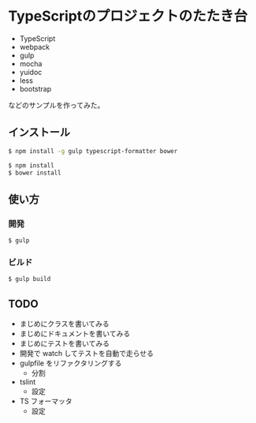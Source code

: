 TypeScriptのプロジェクトのたたき台
==================================

* TypeScript
* webpack
* gulp
* mocha
* yuidoc
* less
* bootstrap

などのサンプルを作ってみた。

インストール
------------

```sh
$ npm install -g gulp typescript-formatter bower
```

```sh
$ npm install
$ bower install
```

使い方
------

### 開発

```sh
$ gulp
```

### ビルド

```sh
$ gulp build
```

TODO
----

* まじめにクラスを書いてみる
* まじめにドキュメントを書いてみる
* まじめにテストを書いてみる
* 開発で watch してテストを自動で走らせる
* gulpfile をリファクタリングする
  * 分割
* tslint
  * 設定
* TS フォーマッタ
  * 設定
